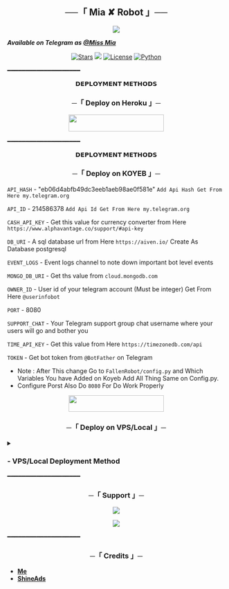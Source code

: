 <h2 align="center">
    ──「 Mia ✘ Robot 」──
</h2>

<p align="center">
  <img src="https://github.com/TechyShreyansh/Mia/blob/master/FallenRobot/resources/Mia.png">
</p>

**_Available on Telegram as [@Miss Mia](#)_**

<p align="center">
<a href="https://github.com/TechyShreyansh/Mia"><img src="https://img.shields.io/github/stars/TechyShreyansh/Mia?color=black&logo=github&logoColor=black&style=for-the-badge" alt="Stars"/></a>
<a href="https://github.com/TechyShreyansh/Mia/network/members"> <img src="https://img.shields.io/github/forks/TechyShreyansh/Mia?color=black&logo=github&logoColor=black&style=for-the-badge"/></a>
<a href="https://github.com/TechyShreyansh/Mia/blob/master/LICENSE"> <img src="https://img.shields.io/badge/License-MIT-blueviolet?style=for-the-badge" alt="License"/></a>
<a href="https://www.python.org/"> <img src="https://img.shields.io/badge/Written%20in-Python-skyblue?style=for-the-badge&logo=python" alt="Python"/></a>
</p>

━━━━━━━━━━━━━━━━━━━━

<p align="center">
<b>𝗗𝗘𝗣𝗟𝗢𝗬𝗠𝗘𝗡𝗧 𝗠𝗘𝗧𝗛𝗢𝗗𝗦</b>
</p>

<h3 align="center">
    ─「 Deploy on Heroku 」─
</h3>

<p align="center"><a href="https://dashboard.heroku.com/new?template=https://github.com/TechyShreyansh/Mia"> <img src="https://img.shields.io/badge/Deploy%20On%20Heroku-black?style=for-the-badge&logo=heroku" width="220" height="38.45"/></a></p>

━━━━━━━━━━━━━━━━━━━━

<p align="center">
<b>𝗗𝗘𝗣𝗟𝗢𝗬𝗠𝗘𝗡𝗧 𝗠𝗘𝗧𝗛𝗢𝗗𝗦</b>
</p>

<h3 align="center">
    ─「 Deploy on KOYEB 」─
</h3>

`API_HASH` - "eb06d4abfb49dc3eeb1aeb98ae0f581e" `Add Api Hash Get From Here my.telegram.org`

`API_ID` - 214586378 `Add Api Id Get From Here my.telegram.org`

`CASH_API_KEY` -  Get this value for currency converter from Here `https://www.alphavantage.co/support/#api-key`

`DB_URI` - A sql database url from Here `https://aiven.io/` Create As Database postgresql

`EVENT_LOGS` - Event logs channel to note down important bot level events

`MONGO_DB_URI` - Get ths value from `cloud.mongodb.com`

`OWNER_ID` - User id of your telegram account (Must be integer) Get From Here `@userinfobot`

`PORT` - 8080

`SUPPORT_CHAT` - Your Telegram support group chat username where your users will go and bother you

`TIME_API_KEY` - Get this value from Here `https://timezonedb.com/api`

`TOKEN` - Get bot token from `@BotFather` on Telegram

- Note :  After This change Go to `FallenRobot/config.py` and Which Variables You have Added on Koyeb Add All Thing Same on Config.py.
- Configure Porst Also Do `8080` For Do Work Properly

<p align="center"><a href="https://app.koyeb.com/deploy?name=mia&type=git&repository=TechyShreyansh%2FMia&branch=master"> <img src="https://www.koyeb.com/static/images/deploy/button.svg" width="220" height="38.45"/></a></p>

<h3 align="center">
    ─「 Deploy on VPS/Local 」─
</h3>

<details>
<summary><h3>
- <b>VPS/Local Deployment Method</b>
</h3></summary>

- Get your [Necessary Variables](https://github.com/TechyShreyansh/Mia/blob/master/Mia/config.py)
- Upgrade and Update by :
`sudo apt-get update && sudo apt-get upgrade -y`
- Install required packages by :
`sudo apt-get install python3-pip -y`
- Install pip by :
`sudo pip3 install -U pip`
- Clone the repository by :
`git clone https://github.com/AnonymousX1025/FallenRobot && cd FallenRobot`
- Install/Upgrade setuptools by :
`pip3 install --upgrade pip setuptools`
- Install requirements by :
`pip3 install -U -r requirements.txt`
- Fill your variables in config by :
`vi FallenRobot/config.py`

Press `I` on the keyboard for editing config

Press `Ctrl+C` when you're done with editing config and `:wq` to save the config
- Install tmux to keep running your bot when you close the terminal by :
`sudo apt install tmux && tmux`
- Finally run the bot by :
`python3 -m FallenRobot`
- For getting out from tmux session

Press `Ctrl+b` and then `d`

<p align="center">
  <img src="https://graph.org/file/4e2bc734e411e2060cb12.png">
</p>

</details>
━━━━━━━━━━━━━━━━━━━━

<h3 align="center">
    ─「 Support 」─
</h3>

<p align="center">
<a href="https://telegram.me/Techy_Shreyansh2F"><img src="https://img.shields.io/badge/-Support%20Group-blue.svg?style=for-the-badge&logo=Telegram"></a>
</p>
<p align="center">
<a href="https://telegram.me/shineadshel"><img src="https://img.shields.io/badge/-Support%20Channel-blue.svg?style=for-the-badge&logo=Telegram"></a>
</p>

━━━━━━━━━━━━━━━━━━━━

<h3 align="center">
    ─「 Credits 」─
</h3>

- <b>[Me](https://github.com/TechyShreyansh)</b>
- <b>[ShineAds](https://telegram.me/shineadshelp)
